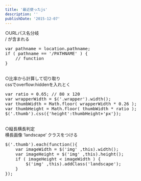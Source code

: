```yaml
---
title: '最近使ったjs'
description: ''
publishDate: '2015-12-07'
---
```


<p>○URLパス名分岐<br>
/ が含まれる</p>
<pre class="brush: jscript; title: ; notranslate" title="">var pathname = location.pathname;
if ( pathname == '/PATHNAME' ) {
	// function
}
</pre>
<p>&nbsp;<br>
○比率から計算して切り取り<br>
cssでoverflow:hiddenを入れとく</p>
<pre class="brush: jscript; title: ; notranslate" title="">var ratio = 0.65; // 80 x 120
var wrapperWidth = $('.wrapper').width();
var thumbWidth = Math.floor( wrapperWidth * 0.26 );
var thumbHeight = Math.floor( thumbWidth * ratio );
$('.thumb').css({'height':thumbHeight+'px'});
</pre>
<p>&nbsp;<br>
○縦長横長判定<br>
横長画像 ‘landscape’ クラスをつける</p>
<pre class="brush: jscript; title: ; notranslate" title="">$('.thumb').each(function(){
	var imageWidth = $('img' ,this).width();
	var imageHeight = $('img' ,this).height();
	if ( imageHeight &lt; imageWidth ) {
		$('img' ,this).addClass('landscape');
	}
});
</pre>

